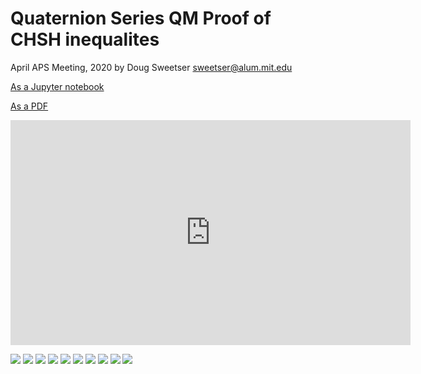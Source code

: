 # Quaternion Series QM Proof of CHSH inequalites

April APS Meeting, 2020
by Doug Sweetser
sweetser@alum.mit.edu

[As a Jupyter notebook](CHSH_inequality_Qs.ipynb)

[As a PDF](CHSH_inequality_Qs.pdf)

<div class="video-wrapper">
  <iframe width="640" height="360" src="https://www.youtube.com/embed/pfH8HfBQ6L8" frameborder="0" allowfullscreen></iframe>
</div>

![](CHSH-1000.png)
![](CHSH-1001.png)
![](CHSH-1002.png)
![](CHSH-1003.png)
![](CHSH-1004.png)
![](CHSH-1005.png)
![](CHSH-1006.png)
![](CHSH-1007.png)
![](CHSH-1008.png)
![](CHSH-1009.png)
